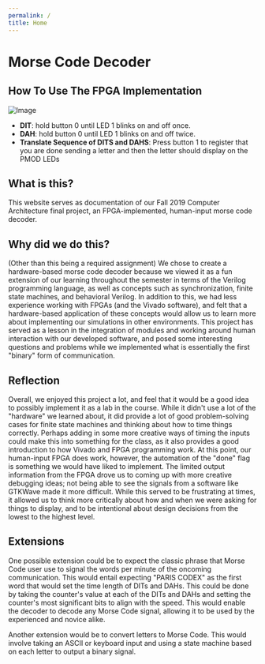 ```yaml
---
permalink: /
title: Home
---
```


# Morse Code Decoder

## How To Use The FPGA Implementation
![Image](Images/BasicR.gif)

- **DIT**: hold button 0 until LED 1 blinks on and off once.
- **DAH**: hold button 0 until LED 1 blinks on and off twice.
- **Translate Sequence of DITS and DAHS**: Press button 1 to register that you are done sending a letter and then the letter should display on the PMOD LEDs

## What is this?

This website serves as documentation of our Fall 2019 Computer Architecture final project, an FPGA-implemented, human-input morse code decoder.

## Why did we do this?

(Other than this being a required assignment)
We chose to create a hardware-based morse code decoder because we viewed it as a fun extension of our learning throughout the semester in terms of the Verilog programming language, as well as concepts such as synchronization, finite state machines, and behavioral Verilog. In addition to this, we had less experience working with FPGAs (and the Vivado software), and felt that a hardware-based application of these concepts would allow us to learn more about implementing our simulations in other environments. This project has served as a lesson in the integration of modules and working around human interaction with our developed software, and posed some interesting questions and problems while we implemented what is essentially the first "binary" form of communication.

## Reflection

Overall, we enjoyed this project a lot, and feel that it would be a good idea to possibly implement it as a lab in the course. While it didn't use a lot of the "hardware" we learned about, it did provide a lot of good problem-solving cases for finite state machines and thinking about how to time things correctly. Perhaps adding in some more creative ways of timing the inputs could make this into something for the class, as it also provides a good introduction to how Vivado and FPGA programming work. At this point, our human-input FPGA does work, however, the automation of the "done" flag is something we would have liked to implement. The limited output information from the FPGA drove us to coming up with more creative debugging ideas; not being able to see the signals from a software like GTKWave made it more difficult. While this served to be frustrating at times, it allowed us to think more critically about how and when we were asking for things to display, and to be intentional about design decisions from the lowest to the highest level.


## Extensions

One possible extension could be to expect the classic phrase that Morse Code user use to signal the words per minute of the oncoming communication. This would entail expecting "PARIS CODEX" as the first word that would set the time length of DITs and DAHs. This could be done by taking the counter's value at each of the DITs and DAHs and setting the counter's most significant bits to align with the speed. This would enable the decoder to decode any Morse Code signal, allowing it to be used by the experienced and novice alike.

Another extension would be to convert letters to Morse Code. This would involve taking an ASCII or keyboard input and using a state machine based on each letter to output a binary signal.
